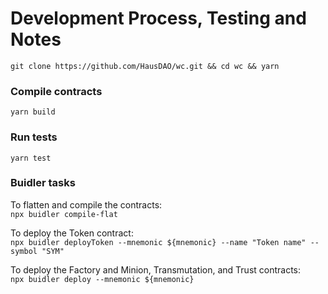 # Development Process, Testing and Notes

`git clone https://github.com/HausDAO/wc.git && cd wc && yarn`

### Compile contracts
`yarn build`

### Run tests
`yarn test`

### Buidler tasks
To flatten and compile the contracts:  
`npx buidler compile-flat`

To deploy the Token contract:  
`npx buidler deployToken --mnemonic ${mnemonic} --name "Token name" --symbol "SYM"`

To deploy the Factory and Minion, Transmutation, and Trust contracts:  
`npx buidler deploy --mnemonic ${mnemonic}`
